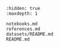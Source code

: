 ```{toctree}
:hidden: true
:maxdepth: 1

notebooks.md
references.md
datasets/README.md
README.md
```

